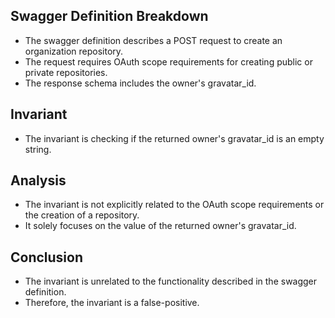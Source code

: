 ## Swagger Definition Breakdown
- The swagger definition describes a POST request to create an organization repository.
- The request requires OAuth scope requirements for creating public or private repositories.
- The response schema includes the owner's gravatar_id.

## Invariant
- The invariant is checking if the returned owner's gravatar_id is an empty string.

## Analysis
- The invariant is not explicitly related to the OAuth scope requirements or the creation of a repository.
- It solely focuses on the value of the returned owner's gravatar_id.

## Conclusion
- The invariant is unrelated to the functionality described in the swagger definition.
- Therefore, the invariant is a false-positive.
